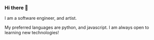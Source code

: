 ### Hi there 👋

I am a software engineer, and artist.

My preferred languages are python, and javascript. I am always open to learning new technologies!

<!--

Besides software engineering and technology, I am an artist!
I like to make journals which improve my daily life. 
Find out more here:
I like to capture photography of sunsets and sunrises as a way to celebrate each day.
Can see some of my photos here:
I also am very fond of acrylic paint.


**ashears/ashears** is a ✨ _special_ ✨ repository because its `README.md` (this file) appears on your GitHub profile.

Here are some ideas to get you started:

- 🔭 I’m currently working on ...
- 🌱 I’m currently learning ...
- 👯 I’m looking to collaborate on ...
- 🤔 I’m looking for help with ...
- 💬 Ask me about ...
- 📫 How to reach me: ...
- 😄 Pronouns: ...
- ⚡ Fun fact: ...
-->
